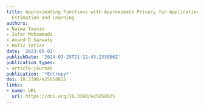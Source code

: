 ```yaml
---
title: Approximating Functions with Approximate Privacy for Applications in Signal
  Estimation and Learning
authors:
- Naima Tasnim
- Jafar Mohammadi
- Anand D Sarwate
- Hafiz Imtiaz
date: '2023-05-01'
publishDate: '2024-03-25T21:12:43.233886Z'
publication_types:
- article-journal
publication: '*Entropy*'
doi: 10.3390/e25050825
links:
- name: URL
  url: https://doi.org/10.3390/e25050825
---
```

